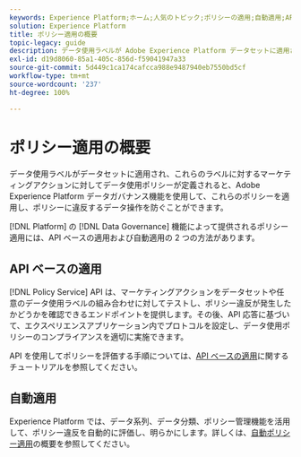 ```yaml
---
keywords: Experience Platform;ホーム;人気のトピック;ポリシーの適用;自動適用;API ベースの適用;データガバナンス
solution: Experience Platform
title: ポリシー適用の概要
topic-legacy: guide
description: データ使用ラベルが Adobe Experience Platform データセットに適用され、これらのラベルに対するマーケティングアクションに対してデータ使用ポリシーが定義されると、データガバナンス機能を使用して、これらのポリシーを適用し、ポリシーに違反するデータ操作を防ぐことができます。データガバナンス機能によって提供される Platform のポリシー適用には、API ベースの適用と自動適用の 2 つの方法があります。
exl-id: d19d8060-85a1-405c-856d-f59041947a33
source-git-commit: 5d449c1ca174cafcca988e9487940eb7550bd5cf
workflow-type: tm+mt
source-wordcount: '237'
ht-degree: 100%

---
```


# ポリシー適用の概要

データ使用ラベルがデータセットに適用され、これらのラベルに対するマーケティングアクションに対してデータ使用ポリシーが定義されると、Adobe Experience Platform データガバナンス機能を使用して、これらのポリシーを適用し、ポリシーに違反するデータ操作を防ぐことができます。

[!DNL Platform] の [!DNL Data Governance] 機能によって提供されるポリシー適用には、API ベースの適用および自動適用の 2 つの方法があります。

## API ベースの適用

[!DNL Policy Service] API は、マーケティングアクションをデータセットや任意のデータ使用ラベルの組み合わせに対してテストし、ポリシー違反が発生したかどうかを確認できるエンドポイントを提供します。その後、API 応答に基づいて、エクスペリエンスアプリケーション内でプロトコルを設定し、データ使用ポリシーのコンプライアンスを適切に実施できます。

API を使用してポリシーを評価する手順については、[API ベースの適用](./api-enforcement.md)に関するチュートリアルを参照してください。

## 自動適用

Experience Platform では、データ系列、データ分類、ポリシー管理機能を活用して、ポリシー違反を自動的に評価し、明らかにします。詳しくは、[自動ポリシー適用](./auto-enforcement.md)の概要を参照してください。
